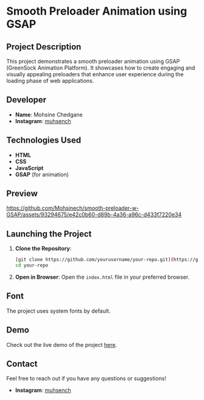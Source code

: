 
# Smooth Preloader Animation using GSAP

## Project Description

This project demonstrates a smooth preloader animation using GSAP (GreenSock Animation Platform). It showcases how to create engaging and visually appealing preloaders that enhance user experience during the loading phase of web applications.

## Developer

- **Name**: Mohsine Chedgane
- **Instagram**: [muhsench](https://www.instagram.com/muhsench)

## Technologies Used

- **HTML**
- **CSS**
- **JavaScript**
- **GSAP** (for animation)

## Preview

https://github.com/Mohsinech/smooth-preloader-w-GSAP/assets/93294675/e42c0b60-d89b-4a36-a96c-d433f7220e34

## Launching the Project

1. **Clone the Repository**:

   ```bash
   [git clone https://github.com/yourusername/your-repo.git](https://github.com/Mohsinech/smooth-preloader-w-GSAP.git)
   cd your-repo
   ```

2. **Open in Browser**:
   Open the `index.html` file in your preferred browser.

## Font

The project uses system fonts by default.

## Demo

Check out the live demo of the project [here]([https://your-demo-link.com](https://mohsinech.github.io/smooth-preloader-w-GSAP/)).

## Contact

Feel free to reach out if you have any questions or suggestions!

- **Instagram**: [muhsench](https://www.instagram.com/muhsench)
